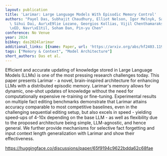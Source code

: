 ```yaml
---
layout: publication
title: 'Larimar: Large Language Models With Episodic Memory Control'
authors: "Payel Das, Subhajit Chaudhury, Elliot Nelson, Igor Melnyk, Sarath Swaminathan,\
  \ Sihui Dai, Aur\xE9lie Lozano, Georgios Kollias, Vijil Chenthamarakshan, Ji\u0159\
  \xED, Navr\xE1til, Soham Dan, Pin-yu Chen"
conference: No Venue
year: 2024
bibkey: das2024larimar
additional_links: [{name: Paper, url: 'https://arxiv.org/abs/hf2403.11901'}]
tags: ["Memory & Context", "Model Architecture"]
short_authors: Das et al.
---
```

Efficient and accurate updating of knowledge stored in Large Language Models (LLMs) is one of the most pressing research challenges today. This paper presents Larimar - a novel, brain-inspired architecture for enhancing LLMs with a distributed episodic memory. Larimar's memory allows for dynamic, one-shot updates of knowledge without the need for computationally expensive re-training or fine-tuning. Experimental results on multiple fact editing benchmarks demonstrate that Larimar attains accuracy comparable to most competitive baselines, even in the challenging sequential editing setup, but also excels in speed - yielding speed-ups of 4-10x depending on the base LLM - as well as flexibility due to the proposed architecture being simple, LLM-agnostic, and hence general. We further provide mechanisms for selective fact forgetting and input context length generalization with Larimar and show their effectiveness.

https://huggingface.co/discussions/paper/65f9194c9622bdda62c68fae